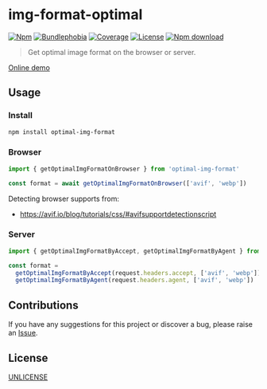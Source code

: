 # img-format-optimal

[![Npm](https://badgen.net/npm/v/optimal-img-format)](https://www.npmjs.com/package/optimal-img-format)
[![Bundlephobia](https://badgen.net/bundlephobia/minzip/optimal-img-format)](https://bundlephobia.com/result?p=optimal-img-format)
[![Coverage](https://img.shields.io/codecov/c/github/lbb00/optimal-img-format.svg)](https://codecov.io/gh/lbb00/optimal-img-format)
[![License](https://img.shields.io/github/license/lbb00/optimal-img-format.svg)](https://github.com/lbb00/optimal-img-format/blob/master/LICENSE)
[![Npm download](https://img.shields.io/npm/dw/optimal-img-format.svg)](https://www.npmjs.com/package/optimal-img-format)

> Get optimal image format on the browser or server.

[Online demo](https://lbb00-OptimalImgFormatDemo.web.val.run)

## Usage

### Install

```bash
npm install optimal-img-format
```

### Browser

```javascript
import { getOptimalImgFormatOnBrowser } from 'optimal-img-format'

const format = await getOptimalImgFormatOnBrowser(['avif', 'webp'])
```

Detecting browser supports from:

- <https://avif.io/blog/tutorials/css/#avifsupportdetectionscript>

### Server

```javascript
import { getOptimalImgFormatByAccept, getOptimalImgFormatByAgent } from 'optimal-img-format'

const format =
  getOptimalImgFormatByAccept(request.headers.accept, ['avif', 'webp']) ||
  getOptimalImgFormatByAgent(request.headers.agent, ['avif', 'webp'])
```

## Contributions

If you have any suggestions for this project or discover a bug, please raise an [Issue](https://github.com/lbb00/optimal-img-format/issues).

## License

[UNLICENSE](./LICENSE)
